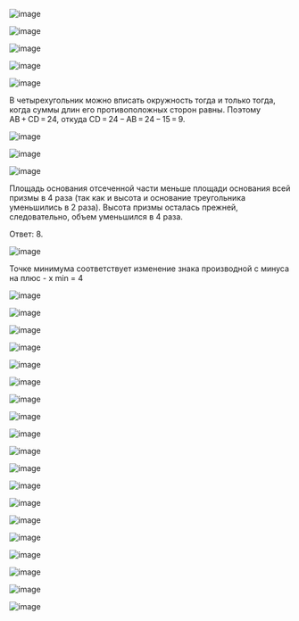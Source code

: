 ![image](https://user-images.githubusercontent.com/70198995/162249875-a503020e-2bbd-4826-9f5d-b5cb777cd2df.png)

![image](https://user-images.githubusercontent.com/70198995/162249989-696dd6c5-4dab-4572-b345-6e6eef7ddb76.png)

![image](https://user-images.githubusercontent.com/70198995/162250014-4bd07de4-64f3-4474-b1dd-352eb55e2d45.png)

![image](https://user-images.githubusercontent.com/70198995/162250105-77e31091-b9c1-4cb2-a580-d634f3813135.png)

![image](https://user-images.githubusercontent.com/70198995/162250186-0ee7b214-4125-4c0c-8306-89df16a9c2c0.png)

В четырехугольник можно вписать окружность тогда и только тогда, когда суммы длин его противоположных сторон равны. Поэтому AB + CD = 24, откуда CD = 24 − AB = 24 − 15 = 9.

![image](https://user-images.githubusercontent.com/70198995/162250263-c106d77a-5a62-43d6-8111-1a997cf1815e.png)

![image](https://user-images.githubusercontent.com/70198995/162250375-b0418eda-63bb-48bb-9908-f354e5e9476c.png)

![image](https://user-images.githubusercontent.com/70198995/162250398-27011917-fb05-43dc-a5f2-c760d475f08d.png)

Площадь основания отсеченной части меньше площади основания всей призмы в 4 раза (так как и высота и основание треугольника уменьшились в 2 раза). Высота призмы осталась прежней, следовательно, объем уменьшился в 4 раза.

Ответ: 8.

![image](https://user-images.githubusercontent.com/70198995/162250542-50d394ac-d726-42a2-bf07-5500238b38a7.png)

Точке минимума соответствует изменение знака производной с минуса на плюс - x min = 4

![image](https://user-images.githubusercontent.com/70198995/162250715-0b341a66-750e-4097-a7b9-c9dc4d133c27.png)

![image](https://user-images.githubusercontent.com/70198995/162250787-d3866868-a7c2-4757-8849-2000412256eb.png)

![image](https://user-images.githubusercontent.com/70198995/162250803-9ebef620-7325-4ee3-9db1-066983cb4ce0.png)

![image](https://user-images.githubusercontent.com/70198995/162250902-77350693-f76a-4a57-929f-785b85263ec2.png)

![image](https://user-images.githubusercontent.com/70198995/162250926-d7ca78df-2bdc-4bea-829f-2474108ffd20.png)

![image](https://user-images.githubusercontent.com/70198995/162251159-63375cbd-044c-4c39-9311-3ebc92dea50d.png)

![image](https://user-images.githubusercontent.com/70198995/162251181-84ede395-3b15-4738-bde9-b12b8fc6fd1f.png)

![image](https://user-images.githubusercontent.com/70198995/162251228-efc11148-8e25-4833-a4c7-398441d96c4c.png)

![image](https://user-images.githubusercontent.com/70198995/162251246-70e3eb47-236b-402b-b81d-1a57014fe84a.png)

![image](https://user-images.githubusercontent.com/70198995/162251743-5551bd2c-d8f1-4085-b774-97b7a187da33.png)

![image](https://user-images.githubusercontent.com/70198995/162251775-36437365-857d-44a6-847d-0230e9e78cf2.png)

![image](https://user-images.githubusercontent.com/70198995/162251854-8ff2172c-62d8-46da-93be-a56d366362fd.png)

![image](https://user-images.githubusercontent.com/70198995/162251868-a1f0ee3a-9923-40d0-bae2-8a1082a8ed40.png)

![image](https://user-images.githubusercontent.com/70198995/162252213-c82e9421-97df-49c2-a0ac-fe18150205e7.png)

![image](https://user-images.githubusercontent.com/70198995/162252138-ec946e73-42f6-49a6-85bb-3c2f070f3385.png)

![image](https://user-images.githubusercontent.com/70198995/162252173-c001c036-cb5a-4fe1-a7ad-614e93684ea8.png)

![image](https://user-images.githubusercontent.com/70198995/162252246-ac3a4fad-f9bf-434d-94e9-0e59284d6722.png)

![image](https://user-images.githubusercontent.com/70198995/162252453-298d9f3c-f46b-426d-b094-85c753735a75.png)

![image](https://user-images.githubusercontent.com/70198995/162252488-a9c377bd-f73f-4d2d-9479-4ec338067fff.png)

